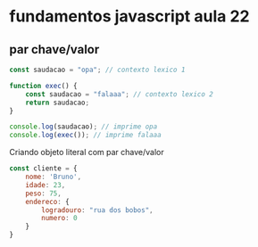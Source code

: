 # fundamentos javascript aula 22
## par chave/valor

```javascript
const saudacao = "opa"; // contexto lexico 1

function exec() {
    const saudacao = "falaaa"; // contexto lexico 2
    return saudacao;
}

console.log(saudacao); // imprime opa
console.log(exec()); // imprime falaaa
```

Criando objeto literal com par chave/valor

```javascript
const cliente = {
    nome: 'Bruno',
    idade: 23,
    peso: 75,
    endereco: {
        logradouro: "rua dos bobos",
        numero: 0
    }
}
```

